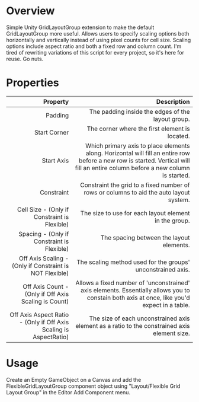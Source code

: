 # Overview

Simple Unity GridLayoutGroup extension to make the default GridLayoutGroup more useful.  Allows users to specify scaling options both horizontally and vertically instead of using pixel counts for cell size.  Scaling options include aspect ratio and both a fixed row and column count.  I'm tired of rewriting variations of this script for every project, so it's here for reuse.  Go nuts.

# Properties

|Property|Description|
|---:|---:|
|Padding|The padding inside the edges of the layout group.|
|Start Corner|The corner where the first element is located.|
|Start Axis|Which primary axis to place elements along. Horizontal will fill an entire row before a new row is started. Vertical will fill an entire column before a new column is started.|
|Constraint|Constraint the grid to a fixed number of rows or columns to aid the auto layout system.|
|Cell Size - (Only if Constraint is Flexible)|The size to use for each layout element in the group.|
|Spacing - (Only if Constraint is Flexible)|The spacing between the layout elements.|
|Off Axis Scaling - (Only if Constraint is NOT Flexible)|The scaling method used for the groups' unconstrained axis.|
|Off Axis Count - (Only if Off Axis Scaling is Count)|Allows a fixed number of 'unconstrained' axis elements.  Essentially allows you to constain both axis at once, like you'd expect in a table.|
|Off Axis Aspect Ratio - (Only if Off Axis Scaling is AspectRatio)|The size of each unconstrained axis element as a ratio to the constrained axis element size.|

# Usage

Create an Empty GameObject on a Canvas and add the FlexibleGridLayoutGroup component object using "Layout/Flexible Grid Layout Group" in the Editor Add Component menu.
